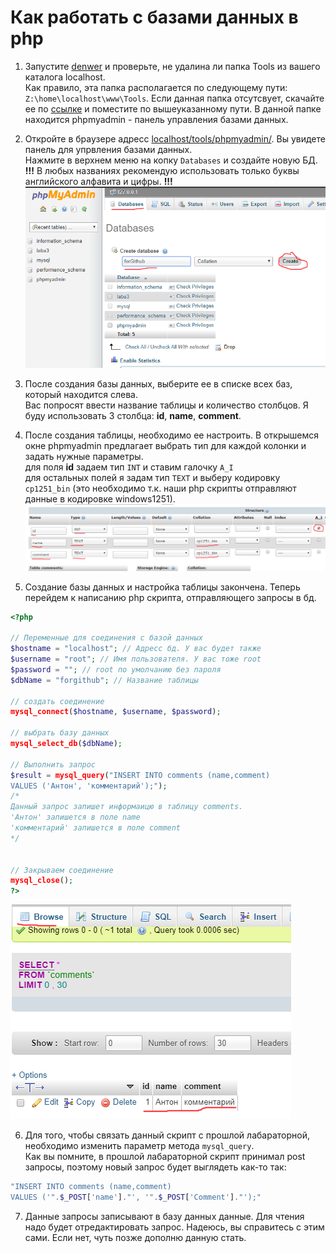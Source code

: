 # Как работать с базами данных в php

1. Запустите [denwer](how_to_start_php.md) и проверьте, не удалина ли папка Tools из вашего каталога localhost.  
Как правило, эта папка располагается по следующему пути: `Z:\home\localhost\www\Tools`. Если данная папка отсутсвует, скачайте ее по [ссылке](https://yadi.sk/d/3Tp44nGyAJUqog) и поместите по вышеуказанному пути. В данной папке находится phpmyadmin - панель управления базами данных.  

2. Откройте в браузере адресс [localhost/tools/phpmyadmin/](http://localhost/tools/phpmyadmin/). Вы увидете панель для упрвления базами данных.  
Нажмите в верхнем меню на копку `Databases` и создайте новую БД.  
__!!!__ В любых названиях рекомендую использовать только буквы английского алфавита и цифры. __!!!__
![Создание базы данных](../images/how_to_use_mysql_in_php/1.png)  

3. После создания базы данных, выберите ее в списке всех баз, который находится слева.  
Вас попросят ввести название таблицы и количество столбцов. Я буду использовать 3 столбца: __id__, __name__, __comment__.  

4. После создания таблицы, необходимо ее настроить. В открышемся окне phpmyadmin предлагает выбрать тип для каждой колонки и задать нужные параметры.  
для поля __id__ задаем тип `INT` и ставим галочку `A_I`  
для остальных полей я задам тип `TEXT` и выберу кодировку `cp1251_bin` (это необходимо т.к. наши php скрипты отправляют данные в кодировке windows1251).  
![Настройка таблицы](../images/how_to_use_mysql_in_php/2.png)  

5. Создание базы данных и настройка таблицы закончена. Теперь перейдем к написанию php скрипта, отправляющего запросы в бд.  
``` php
<?php

// Переменные для соединения с базой данных
$hostname = "localhost"; // Адресс бд. У вас будет также
$username = "root"; // Имя пользователя. У вас тоже root
$password = ""; // root по умолчанию без пароля
$dbName = "forgithub"; // Название таблицы

// создать соединение
mysql_connect($hostname, $username, $password);

// выбрать базу данных
mysql_select_db($dbName);

// Выполнить запрос
$result = mysql_query("INSERT INTO comments (name,comment)
VALUES ('Антон', 'комментарий');");
/*
Данный запрос запишет информаицю в таблицу comments.
'Антон' запишется в поле name
'комментарий' запишется в поле comment
*/


// Закрываем соединение
mysql_close();
?>
```  
![результат выполнения скрипта](../images/how_to_use_mysql_in_php/3.png)

6. Для того, чтобы связать данный скрипт с прошлой лабараторной, необходимо изменить параметр метода `mysql_query`.  
Как вы помните, в прошлой лабараторной скрипт принимал post запросы, поэтому новый запрос будет выглядеть как-то так:  
``` php
"INSERT INTO comments (name,comment)
VALUES ('".$_POST['name']."', '".$_POST['Comment']."');"
```  

7. Данные запросы записывают в базу данных данные. Для чтения надо будет отредактировать запрос. Надеюсь, вы справитесь с этим сами. Если нет, чуть позже дополню данную стать.